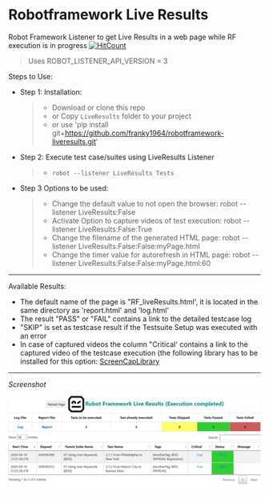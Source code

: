 # Robotframework Live Results
Robot Framework Listener to get Live Results in a web page while RF execution is in progress
[![HitCount](http://hits.dwyl.com/franky1964/RF-LiveResults.svg)](http://hits.dwyl.com/franky1964/RF-LiveResults)

> Uses ROBOT_LISTENER_API_VERSION = 3
    
Steps to Use:

 - Step 1: Installation:
   > - Download or clone this repo
   > -   or Copy `LiveResults` folder to your project 
   > -   or use 'pip install git+https://github.com/franky1964/robotframework-liveresults.git'

 - Step 2: Execute test case/suites using LiveResults Listener
   > - `robot --listener LiveResults Tests` 

 - Step 3 Options to be used:
   > - Change the default value to not open the browser:         robot --listener LiveResults:False
   > - Activate Option to capture videos of test execution:      robot --listener LiveResults:False:True
   > - Change the filename of the generated HTML page:           robot --listener LiveResults:False:False:myPage.html
   > - Change the timer value for autorefresh in HTML page:      robot --listener LiveResults:False:False:myPage.html:60

---

Available Results:
 - The default name of the page is "RF_liveResults.html', it is located in the same directory as 'report.html' and 'log.html'
 - The result "PASS" or "FAIL" contains a link to the detailed testcase log
 - "SKIP" is set as testcase result if the Testsuite Setup was executed with an error 
 - In case of captured videos the column "Critical' contains a link to the captured video of the testcase execution 
   (the following library has to be installed for this option: <a href="https://github.com/mihaiparvu/ScreenCapLibrary">ScreenCapLibrary</a>
---

*Screenshot*

<img src="/LiveResults.jpg" alt="LiveResults">
